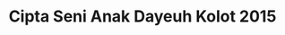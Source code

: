 ---
layout:   certificate
title:    "Cipta Seni Anak Dayeuh Kolot 2015"
slug:     panitia-cendol
category: panitia
issuer:   "Keluarga Mahasiswa Desain Manajemen Universitas Telkom"
---